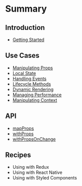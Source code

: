 # Summary

## Introduction

* [Getting Started](README.md)

## Use Cases

* [Manipulating Props](methods.md)
* [Local State](local-state.md)
* [Handling Events](handling-events.md)
* [Lifecycle Methods](lifecycle-methods.md)
* [Dynamic Rendering](dynamic-rendering.md)
* [Managing Performance](managing-performance.md)
* [Manipulating Context](manipulating-context.md)

## API

* [mapProps](api/mapprops.md)
* [withProps](api/withprops.md)
* [withPropsOnChange](api/withpropsonchange.md)

## Recipes

* Using with Redux
* Using with React Native
* Using with Styled Components

